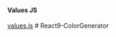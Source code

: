 #### Values JS

[values.js](https://github.com/noeldelgado/values.js)
#   R e a c t 9 - C o l o r G e n e r a t o r  
 